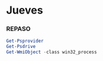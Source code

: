# Jueves
### REPASO
```Powershell
Get-Psprovider
Get-Psdrive
Get-WmiObject -class win32_process
```

